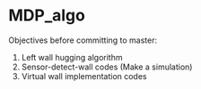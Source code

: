 # MDP_algo
Objectives before committing to master:

1) Left wall hugging algorithm
2) Sensor-detect-wall codes (Make a simulation)
3) Virtual wall implementation codes
